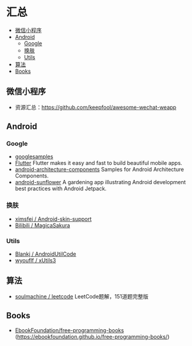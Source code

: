 # 汇总

* [微信小程序](#微信小程序)
* [Android](#android)
  * [Google](#google)
  * [换肤](#换肤)
  * [Utils](#utils)
* [算法](#算法)
* [Books](#books)

## 微信小程序
* 资源汇总：https://github.com/keepfool/awesome-wechat-weapp

## Android

### Google
* [googlesamples](https://github.com/googlesamples)
* [Flutter](https://github.com/flutter/flutter) Flutter makes it easy and fast to build beautiful mobile apps.
* [android-architecture-components](https://github.com/googlesamples/android-architecture-components) Samples for Android Architecture Components.
* [android-sunflower](https://github.com/googlesamples/android-sunflower) A gardening app illustrating Android development best practices with Android Jetpack.
### 换肤
* [ximsfei / Android-skin-support](https://github.com/ximsfei/Android-skin-support) 
* [Bilibili / MagicaSakura](https://github.com/Bilibili/MagicaSakura)
### Utils
* [Blankj / AndroidUtilCode](https://github.com/Blankj/AndroidUtilCode)
* [wyouflf / xUtils3](https://github.com/wyouflf/xUtils3)

## 算法
* [soulmachine / leetcode](https://github.com/soulmachine/leetcode) LeetCode题解，151道题完整版

## Books
* [EbookFoundation/free-programming-books](https://github.com/EbookFoundation/free-programming-books) (https://ebookfoundation.github.io/free-programming-books/)
